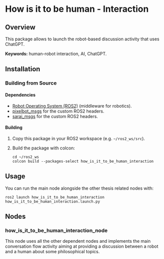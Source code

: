 # How is it to be human - Interaction

## Overview

This package allows to launch the robot-based discussion activity that uses ChatGPT.

**Keywords:**  human-robot interaction, AI, ChatGPT.

## Installation

### Building from Source

#### Dependencies

- [Robot Operating System (ROS2)](https://docs.ros.org/en/humble/index.html) (middleware for robotics).
- [pixelbot_msgs](https://gitlab.kit.edu/kit/iar/sarai/software/ros2/pixelbot/pixelbot_msgs) for the custom ROS2 headers.
- [sarai_msgs](https://gitlab.kit.edu/kit/iar/sarai/software/ros2/sarai-standalone/sarai_msgs) for the custom ROS2 headers.

#### Building

1) Copy this package in your ROS2 workspace (e.g. `~/ros2_ws/src`).

2) Build the package with colcon:
    ```
    cd ~/ros2_ws
    colcon build --packages-select how_is_it_to_be_human_interaction
    ```

## Usage

You can run the main node alongside the other thesis related nodes with:
```
ros2 launch how_is_it_to_be_human_interaction how_is_it_to_be_human_interaction.launch.py
```

## Nodes

### how_is_it_to_be_human_interaction_node

This node uses all the other dependent nodes and implements the main conversation flow activity aiming at providing a discussion between a robot and a human about some philosophical topics.
